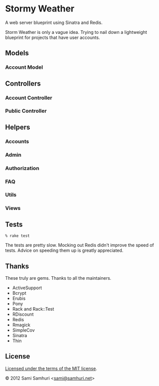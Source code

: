 # Stormy Weather

A web server blueprint using Sinatra and Redis.

Storm Weather is only a vague idea. Trying to nail down a lightweight blueprint for
projects that have user accounts.


## Models

### Account Model


## Controllers

### Account Controller

### Public Controller


## Helpers

### Accounts
  
### Admin

### Authorization

### FAQ

### Utils

### Views


## Tests

    % rake test

The tests are pretty slow. Mocking out Redis didn't improve the speed of tests. Advice on speeding them up is greatly appreciated.


## Thanks

These truly are gems. Thanks to all the maintainers.

 - ActiveSupport
 - Bcrypt
 - Erubis
 - Pony
 - Rack and Rack::Test
 - RDiscount
 - Redis
 - Rmagick
 - SimpleCov
 - Sinatra
 - Thin


## License

[Licensed under the terms of the MIT license](http://sjs.mit-license.org).

&copy; 2012 Sami Samhuri &lt;[sami@samhuri.net](mailto:sami@samhuri.net)&gt;
